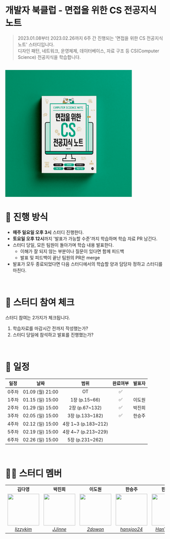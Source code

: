 # 개발자 북클럽 - 면접을 위한 CS 전공지식 노트

> 2023.01.08부터 2023.02.26까지 6주 간 진행되는 '면접을 위한 CS 전공지식 노트' 스터디입니다. <br>
> 디자인 패턴, 네트워크, 운영체제, 데이터베이스, 자료 구조 등 CS(Computer Science) 전공지식을 학습합니다.

<br>

<img src="./book-thumbnail.png" alt="cs book" width="400" height="400">

<br>

# 📒 진행 방식

- **매주 일요일 오후 3시** 스터디 진행한다.
- **토요일 오후 12시**까지 '발표가 가능할 수준'까지 학습하며 학습 자료 PR 남긴다.
- 스터디 당일, 모든 팀원이 돌아가며 학습 내용 발표한다.
  - 이해가 잘 되지 않는 부분이나 질문이 있다면 함께 피드백
  - 발표 및 피드백이 끝난 팀원의 PR은 merge
- 발표가 모두 종료되었다면 다음 스터디에서의 학습할 양과 담당자 정하고 스터디를 마친다.

<br>

# 🚩 스터디 참여 체크

스터디 참여는 2가지가 체크됩니다.

1. 학습자료를 마감시간 전까지 작성했는가?
2. 스터디 당일에 참석하고 발표를 진행했는가?

<br>

# 📅 일정

| 일정  |       날짜       |      범위       | 완료여부 | 발표자 |
| :---: | :--------------: | :-------------: | :------: | :----: |
| 0주차 | 01.09 (월) 21:00 |       OT        |    ✅    |        |
| 1주차 | 01.15 (일) 15:00 |  1장 (p.15~66)  |      ✅    |   이도원     |
| 2주차 | 01.29 (일) 15:00 | 2장 (p.67~132)  |     ✅     |    박진희    |
| 3주차 | 02.05 (일) 15:00 | 3장 (p.133~182) |     ✅      |    한승주    |
| 4주차 | 02.12 (일) 15:00 | 4장 1~3 (p.183~212) |          |        |
| 5주차 | 02.19 (일) 15:00 | 4장 4~7 (p.213~229) |          |        |
| 6주차 | 02.26 (일) 15:00 | 5장 (p.231~262) |          |        |

<br>

# 🙋‍♀ 스터디 멤버

<table>
    <tr align="center">
        <td><B>김다영<B></td>
        <td><B>박진희<B></td>
        <td><B>이도원<B></td>
        <td><B>한승주<B></td>
        <td><B>한윤호<B></td>
    </tr>
    <tr align="center">
        <td>
            <img src="https://github.com/lizzykim.png?size=100" width="100" height="100">
            <br>
            <a href="https://github.com/lizzykim"><I>lizzykim</I></a>
        </td>
        <td>
            <img src="https://github.com/JJinne.png?size=100" width="100" height="100">
            <br>
            <a href="https://github.com/JJinne"><I>JJinne</I></a>
        </td>
        <td>
            <img src="https://github.com/2dowon.png?size=100" width="100" height="100">
            <br>
            <a href="https://github.com/2dowon"><I>2dowon</I></a>
        </td>
        <td>
            <img src="https://github.com/hansjoo24.png?size=100" width="100" height="100">
            <br>
            <a href="https://github.com/hansjoo24"><I>hansjoo24</I></a>
        </td>
        <td>
            <img src="https://github.com/HanYounho.png?size=100" width="100" height="100">
            <br>
            <a href="https://github.com/HanYounho"><I>HanYounho</I></a>
        </td>
    </tr>
</table>
